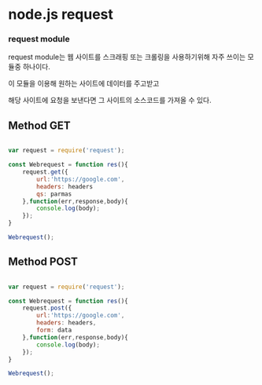 # node.js request

### request module

request module는 웹 사이트를 스크래핑 또는 크롤링을 사용하기위해 자주 쓰이는 모듈중 하나이다.

이 모듈을 이용해 원하는 사이트에 데이터를 주고받고

해당 사이트에 요청을 보낸다면 그 사이트의 소스코드를 가져올 수 있다.


## Method GET

```js

var request = require('request');

const Webrequest = function res(){
	request.get({
		url:'https://google.com',
		headers: headers
		qs: parmas
	},function(err,response,body){
		console.log(body);
	});
}

Webrequest();

```

## Method POST

```js

var request = require('request');

const Webrequest = function res(){
	request.post({
		url:'https://google.com',
		headers: headers,
		form: data
	},function(err,response,body){
		console.log(body);
	});
}

Webrequest();

```